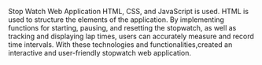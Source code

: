 Stop Watch Web Application
HTML, CSS, and JavaScript is used. 
HTML is used to structure the elements of the application. By implementing functions for starting, pausing, and resetting the stopwatch, as well as tracking and displaying lap times, users can accurately measure and record time intervals. With these technologies and functionalities,created an interactive and user-friendly stopwatch web application.

